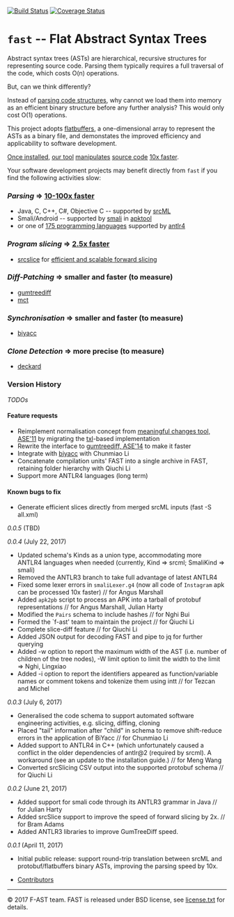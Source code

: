 [![Build Status](https://travis-ci.org/f-ast/fast.svg?branch=master)](https://travis-ci.org/f-ast/fast)
[![Coverage Status](https://coveralls.io/repos/github/f-ast/fast/badge.svg?branch=master)](https://coveralls.io/github/f-ast/fast?branch=master)

# `fast` -- Flat Abstract Syntax Trees

Abstract syntax trees (ASTs) are hierarchical, recursive structures for
representing source code.  Parsing them typically requires a full traversal of
the code, which costs O(n) operations.  

But, can we think differently?

Instead of [parsing code structures](doc/architecture.md), why cannot we load
them into memory as an efficient binary structure before any further analysis?
This would only cost O(1) operations.

This project adopts [flatbuffers](https://github.com/google/flatbuffers), a
one-dimensional array to represent the ASTs as a binary file, and demonstates
the improved efficiency and applicability to software development.

[Once installed](doc/installation.md), [our tool](doc/options.md)
[manipulates](doc/usage.md) [source code](doc/example.md) [10x
faster](doc/performance.md). 

Your software development projects may benefit directly from `fast` if you find
the following activities slow:

### *Parsing* => [10-100x faster](doc/performance.md)
* Java, C, C++, C#, Objective C -- supported by [srcML](http://www.srcml.org/)
* Smali/Android -- supported by [smali](https://github.com/JesusFreke/smali) in [apktool](https://ibotpeaches.github.io/Apktool)
* or one of [175 programming languages](https://github.com/antlr/grammars-v4) supported by [antlr4](https://github.com/antlr/antlr4)
### *Program slicing* => [2.5x faster](doc/performance.md)
* [srcslice](https://github.com/srcML/srcSlice) for [efficient and scalable forward slicing](http://www.cs.kent.edu/~jmaletic/papers/JSEP14.pdf)
### *Diff-Patching* => smaller and faster (to measure)
* [gumtreediff](https://github.com/GumTreeDiff/gumtree)
* [mct](https://github.com/f-ast/meaningful-changes)
### *Synchronisation* => smaller and faster (to measure)
* [biyacc](http://biyacc.yozora.moe)
### *Clone Detection* => more precise (to measure)
* [deckard](https://github.com/skyhover/Deckard)

### Version History

*TODOs* 

#### Feature requests ####
* Reimplement normalisation concept from [meaningful changes tool, ASE'11](https://github.com/f-ast/meaningful-changes)
  by migrating the [txl](http://txl.ca)-based implementation
* Rewrite the interface to [gumtreediff, ASE'14](https://github.com/GumTreeDiff/gumtree) to make it faster
* Integrate with [biyacc](http://biyacc.yozora.moe) with Chunmiao Li
* Concatenate compilation units' FAST into a single archive in FAST, retaining folder hierarchy with Qiuchi Li
* Support more ANTLR4 languages (long term)

#### Known bugs to fix #### 
* Generate efficient slices directly from merged srcML inputs (fast -S all.xml)

*0.0.5* (TBD)

*0.0.4* (July 22, 2017)

* Updated schema's Kinds as a union type, accommodating more ANTLR4 languages when needed
  (currently, Kind => srcml; SmaliKind => smali)
* Removed the ANTLR3 branch to take full advantage of latest ANTLR4 
* Fixed some lexer errors in `smaliLexer.g4` (now all code of `Instagram` apk can be processed 10x faster) // for Angus Marshall
* Added `apk2pb` script to process an APK into a tarball of protobuf representations // for Angus Marshall, Julian Harty
* Modified the `Pairs` schema to include hashes // for Nghi Bui
* Formed the `f-ast' team to maintain the project // for Qiuchi Li
* Complete slice-diff feature // for Qiuchi Li
* Added JSON output for decoding FAST and pipe to jq for further querying
* Added -w option to report the maximum width of the AST (i.e. number of children of the tree nodes), -W limit option to limit the width to the limit => Nghi, Lingxiao
* Added -i option to report the identifiers appeared as function/variable names or comment tokens and tokenize them using intt // for Tezcan and Michel

*0.0.3* (July 6, 2017)

* Generalised the code schema to support automated software engineering activities, e.g. slicing, diffing, cloning
* Placed "tail" information after "child" in schema to remove shift-reduce errors in the application of BiYacc // for Chunmiao Li
* Added support to ANTLR4 in C++ (which unfortunately caused a conflict in the older dependencies of antlr@2 (required by srcml).
  A workaround (see an update to the installation guide.) // for Meng Wang
* Converted srcSlicing CSV output into the supported protobuf schema // for Qiuchi Li

*0.0.2* (June 21, 2017)

* Added support for smali code through its ANTLR3 grammar in Java // for Julian Harty
* Added srcSlice support to improve the speed of forward slicing by 2x. // for Bram Adams
* Added ANTLR3 libraries to improve GumTreeDiff speed.

*0.0.1* (April 11, 2017)

* Initial public release: support round-trip translation between srcML and protobuf/flatbuffers binary ASTs, improving the parsing speed by 10x.

* [Contributors](doc/contributors.md)
---
© 2017 F-AST team. FAST is released under BSD license, see [license.txt](license.txt) for details.
